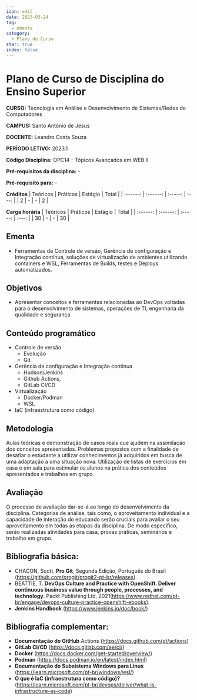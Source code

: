 ```yaml
---
icon: edit
date: 2023-03-24
tag:
  - ementa
category:
  - Plano de Curso
star: true
index: false
---
```

# Plano de Curso de Disciplina do Ensino Superior

**CURSO:** Tecnologia em Análise e Desenvolvimento de Sistemas/Redes de Computadores

**CAMPUS:** Santo Antônio de Jesus

**DOCENTE:** Leandro Costa Souza

**PERÍODO LETIVO:** 2023.1

**Código Disciplina:** OPC14 - Tópicos Avançados em WEB II

**Pré-requisitos da disciplina:** -

**Pré-requisito para:** -

**Créditos**
| Teóricos | Práticos | Estágio | Total |
| :------: | :------: | :-----: | :---: |
|    2     |    -     |    -    |   2   |


**Carga horária**
| Teóricos | Práticos | Estágio | Total |
| :------: | :------: | :-----: | :---: |
|    30    |    -     |    -    |  30   |

## Ementa

- Ferramentas de Controle de versão, Gerência de configuração e Integração contínua, soluções de virtualização de ambientes utilizando containers e WSL, Ferramentas de Builds, testes e Deploys automatizados.

## Objetivos
- Apresentar conceitos e ferramentas relacionadas ao DevOps voltadas para o desenvolvimento de sistemas, operações de TI, engenharia da qualidade e segurança.

## Conteúdo programático
- Controle de versão
    - Evolução
    - Git
- Gerência de configuração e Integração contínua
    - Hudson/Jenkins
    - Github Actions,
    - GitLab CI/CD
- Virtualização
    - Docker/Podman
    - WSL
- IaC (infraestrutura como código)

## Metodologia

Aulas teóricas e demonstração de casos reais que ajudem na assimilação dos conceitos apresentados. Problemas propostos com a finalidade de desafiar o estudante a utilizar conhecimentos já adquiridos em busca de uma adaptação a uma situação nova. Utilização de listas de exercícios em casa e em sala para estimular os alunos na prática dos conteúdos apresentados e trabalhos em grupo.

## Avaliação

O processo de avaliação dar-se-á ao longo do desenvolvimento da disciplina. Categorias de análise, tais como, o aproveitamento individual e a capacidade de interação do educando serão cruciais para avaliar o seu aproveitamento em todas as etapas da disciplina. De modo específico, serão realizadas atividades para casa, provas práticas, seminários e trabalho em grupo.

## Bibliografia básica:

- CHACON, Scott. **Pro Git**, Segunda Edição, Português do Brasil (https://github.com/progit/progit2-pt-br/releases).
- BEATTIE, T. **DevOps Culture and Practice with OpenShift. Deliver continuous business value through people, processes, and technology**. Packt Publishing Ltd, 2021(https://www.redhat.com/pt-br/engage/devops-culture-practice-openshift-ebooks).
- **Jenkins Handbook** (https://www.jenkins.io/doc/book/)

## Bibliografia complementar:
- **Documentação do GitHub** Actions (https://docs.github.com/pt/actions)
- **GitLab CI/CD** (https://docs.gitlab.com/ee/ci/)
- **Docker** (https://docs.docker.com/get-started/overview/)
- **Podman** (https://docs.podman.io/en/latest/index.html)
- **Documentação do Subsistema Windows para Linux** (https://learn.microsoft.com/pt-br/windows/wsl/)
- **O que é IaC (infraestrutura como código)?** (https://learn.microsoft.com/pt-br/devops/deliver/what-is-infrastructure-as-code)
